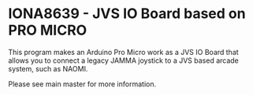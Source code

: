 # IONA8639 - JVS IO Board based on PRO MICRO

This program makes an Arduino Pro Micro work as a JVS IO Board that allows you
to connect a legacy JAMMA joystick to a JVS based arcade system, such as NAOMI.

Please see main master for more information.
